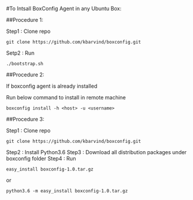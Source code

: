
#To Intsall BoxConfig Agent in any Ubuntu Box:

##Procedure 1:

Step1 : Clone repo 
```
git clone https://github.com/kbarvind/boxconfig.git
```
Setp2 : Run 
```
./bootstrap.sh
```


##Procedure 2:

If boxconfig agent is already installed

Run below command to install in remote machine
```
boxconfig install -h <host> -u <username> 
```

##Procedure 3:

Step1 : Clone repo 
```
git clone https://github.com/kbarvind/boxconfig.git
```
Step2 : Install Python3.6
Step3 : Download all distribution packages under boxconfig folder
Step4 : Run 
```
easy_install boxconfig-1.0.tar.gz 
```
or 
```
python3.6 -m easy_install boxconfig-1.0.tar.gz
```